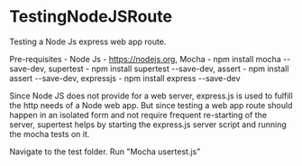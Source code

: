 # TestingNodeJSRoute
Testing a Node Js express web app route.

Pre-requisites - Node Js - https://nodejs.org, Mocha - npm install mocha --save-dev, supertest - npm install supertest --save-dev, assert - npm install assert --save-dev, expressjs - npm install express --save-dev

Since Node JS does not provide for a web server, express.js is used to fulfill the http needs of a Node web app. But since testing a web app route should happen in an isolated form and not require frequent re-starting of the server, supertest helps by starting the express.js server script and running the mocha tests on it.

Navigate to the test folder. Run "Mocha usertest.js"
